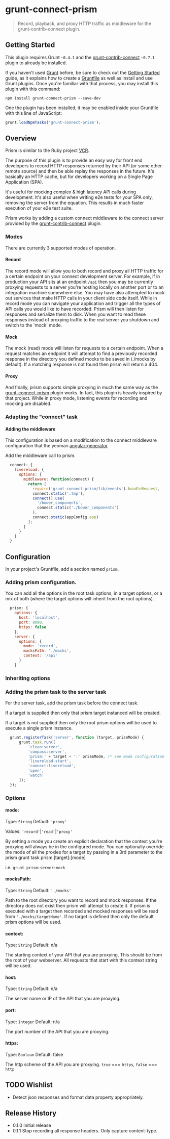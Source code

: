 # grunt-connect-prism

> Record, playback, and proxy HTTP traffic as middleware for the grunt-contrib-connect plugin.

## Getting Started
This plugin requires Grunt `~0.4.1` and the [grunt-contrib-connect](https://github.com/gruntjs/grunt-contrib-connect) `~0.7.1` plugin to already be installed.

If you haven't used [Grunt](http://gruntjs.com/) before, be sure to check out the [Getting Started](http://gruntjs.com/getting-started) guide, as it explains how to create a [Gruntfile](http://gruntjs.com/sample-gruntfile) as well as install and use Grunt plugins. Once you're familiar with that process, you may install this plugin with this command:

```shell
npm install grunt-connect-prism --save-dev
```

One the plugin has been installed, it may be enabled inside your Gruntfile with this line of JavaScript:

```js
grunt.loadNpmTasks('grunt-connect-prism');
```
## Overview

Prism is similar to the Ruby project [VCR](https://github.com/elcuervo/vcr.js).

The purpose of this plugin is to provide an easy way for front end developers to record HTTP responses returned by their API (or some other remote source) and then be able replay the responses in the future.  It's basically an HTTP cache, but for developers working on a Single Page Application (SPA).

It's useful for mocking complex & high latency API calls during development.  It's also useful when writing e2e tests for your SPA only, removing the server from the equation.  This results in much faster execution of your e2e test suite.

Prism works by adding a custom connect middleware to the connect server provided by the [grunt-contrib-connect](https://github.com/gruntjs/grunt-contrib-connect) plugin.

### Modes

There are currently 3 supported modes of operation.

#### Record

The record mode will allow you to both record and proxy all HTTP traffic for a certain endpoint on your connect development server.  For example, if in production your API sits at an endpoint `/api` then you may be currently proxying requests to a server you're hosting locally on another port or to an integration machine somewhere else.  You may have also attempted to mock out services that make HTTP calls in your client side code itself.  While in record mode you can navigate your application and trigger all the types of API calls you would like to have recorded.  Prism will then listen for responses and serialize them to disk.  When you want to read these responses instead of proxying traffic to the real server you shutdown and switch to the 'mock' mode.

#### Mock

The mock (read) mode will listen for requests to a certain endpoint.  When a request matches an endpoint it will attempt to find a previously recorded response in the directory you defined mocks to be saved in (./mocks by default).  If a matching response is not found then prism will return a 404.

#### Proxy

And finally, prism supports simple proxying in much the same way as the [grunt-connect-prism](https://github.com/drewzboto/grunt-connect-proxy) plugin works.  In fact, this plugin is heavily inspired by that project.  While in proxy mode, listening events for recording and mocking are disabled.

### Adapting the "connect" task

#### Adding the middleware

This configuration is based on a modification to the connect middleware configuration that the yeoman [angular-generator](https://github.com/yeoman/generator-angular)

Add the middleware call to prism.

```js
  connect: {
    livereload: {
      options: {
        middleware: function(connect) {
          return [
            require('grunt-connect-prism/lib/events').handleRequest,
            connect.static('.tmp'),
            connect().use(
              '/bower_components',
              connect.static('./bower_components')
            ),
            connect.static(appConfig.app)
          ];
        }
      }
    }
  }
```

## Configuration 

In your project's Gruntfile, add a section named `prism`.

### Adding prism configuration.

You can add all the options in the root task options, in a target options, or a mix of both (where the target options will inherit from the root options).

```js
  prism: {
    options: {
      host: 'localhost',
      port: 8090,
      https: false
    },
    server: {
      options: {
        mode: 'record',
        mocksPath: './mocks',
        context: '/api'
      }
    }
```

### Inheriting options

### Adding the prism task to the server task
For the server task, add the prism task before the connect task.

If a target is supplied then only that prism target instanced will be created.

If a target is not supplied then only the root prism options will be used to execute a single prism instance.

```js
  grunt.registerTask('server', function (target, prismMode) {
      grunt.task.run([
          'clean:server',
          'compass:server',
          'prism:' + target + ':' prismMode, /* see mode configuration for more details */
          'livereload-start',
          'connect:livereload',
          'open',
          'watch'
      ]);
  });
```

### Options

#### mode:

Type: `String`
Default: `'proxy'`

Values: `'record'`|`'read'`|`'proxy'`

By setting a mode you create an explicit declaration that the context you're proxying will always be in the configured mode.  You can optionally override the mode of all the proxies for a target by passing in a 3rd parameter to the prism grunt task prism:[target]:[mode]

i.e. `grunt prism:server:mock`

#### mocksPath:

Type: `String`
Default: `'./mocks'`

Path to the root directory you want to record and mock responses.  If the directory does not exist then prism will attempt to create it.  If prism is executed with a target then recorded and mocked responses will be read from `'./mocks/targetName'`.  If no target is defined then only the default prism options will be used.

#### context:

Type: `String`
Default: n/a

The starting context of your API that you are proxying.  This should be from the root of your webserver.  All requests that start with this context string will be used.

#### host:

Type: `String`
Default: n/a

The server name or IP of the API that you are proxying.

#### port:

Type: `Integer`
Default: n/a

The port number of the API that you are proxying.

#### https:

Type: `Boolean`
Default: false

The http scheme of the API you are proxying.  `true` === `https`, `false` === `http`

## TODO Wishlist
* Detect json responses and format data property appropriately.

## Release History
* 0.1.0 Initial release
* 0.1.1 Stop recording all response headers.  Only capture content-type.